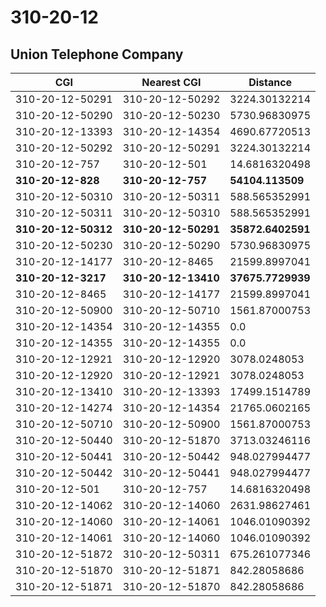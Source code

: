 # 310-20-12
## Union Telephone Company


| CGI | Nearest CGI | Distance |
|-----|-------------|----------|
| 310-20-12-50291 | 310-20-12-50292 | 3224.30132214 |
| 310-20-12-50290 | 310-20-12-50230 | 5730.96830975 |
| 310-20-12-13393 | 310-20-12-14354 | 4690.67720513 |
| 310-20-12-50292 | 310-20-12-50291 | 3224.30132214 |
| 310-20-12-757 | 310-20-12-501 | 14.6816320498 |
| **310-20-12-828** | **310-20-12-757** | **54104.113509** |
| 310-20-12-50310 | 310-20-12-50311 | 588.565352991 |
| 310-20-12-50311 | 310-20-12-50310 | 588.565352991 |
| **310-20-12-50312** | **310-20-12-50291** | **35872.6402591** |
| 310-20-12-50230 | 310-20-12-50290 | 5730.96830975 |
| 310-20-12-14177 | 310-20-12-8465 | 21599.8997041 |
| **310-20-12-3217** | **310-20-12-13410** | **37675.7729939** |
| 310-20-12-8465 | 310-20-12-14177 | 21599.8997041 |
| 310-20-12-50900 | 310-20-12-50710 | 1561.87000753 |
| 310-20-12-14354 | 310-20-12-14355 | 0.0 |
| 310-20-12-14355 | 310-20-12-14355 | 0.0 |
| 310-20-12-12921 | 310-20-12-12920 | 3078.0248053 |
| 310-20-12-12920 | 310-20-12-12921 | 3078.0248053 |
| 310-20-12-13410 | 310-20-12-13393 | 17499.1514789 |
| 310-20-12-14274 | 310-20-12-14354 | 21765.0602165 |
| 310-20-12-50710 | 310-20-12-50900 | 1561.87000753 |
| 310-20-12-50440 | 310-20-12-51870 | 3713.03246116 |
| 310-20-12-50441 | 310-20-12-50442 | 948.027994477 |
| 310-20-12-50442 | 310-20-12-50441 | 948.027994477 |
| 310-20-12-501 | 310-20-12-757 | 14.6816320498 |
| 310-20-12-14062 | 310-20-12-14060 | 2631.98627461 |
| 310-20-12-14060 | 310-20-12-14061 | 1046.01090392 |
| 310-20-12-14061 | 310-20-12-14060 | 1046.01090392 |
| 310-20-12-51872 | 310-20-12-50311 | 675.261077346 |
| 310-20-12-51870 | 310-20-12-51871 | 842.28058686 |
| 310-20-12-51871 | 310-20-12-51870 | 842.28058686 |
